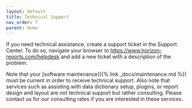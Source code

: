```yaml
---
layout: default
title: Technical Support
nav_order: 7
parent: Home
---
```


If you need technical assistance, create a support ticket in the Support Center. To do so, navigate your browser to <a href="https://www.horizon-reports.com/helpdesk/" target="top">https://www.horizon-reports.com/helpdesk</a> and add a new ticket with a description of the problem.

Note that your [software maintenance]({% link _docs/maintenance.md %}) must be current in order to receive technical support. Also note that services such as assisting with data dictionary setup, plugins, or report design and layout are not technical support but rather consulting. Please contact us for our consulting rates if you are interested in these services.

